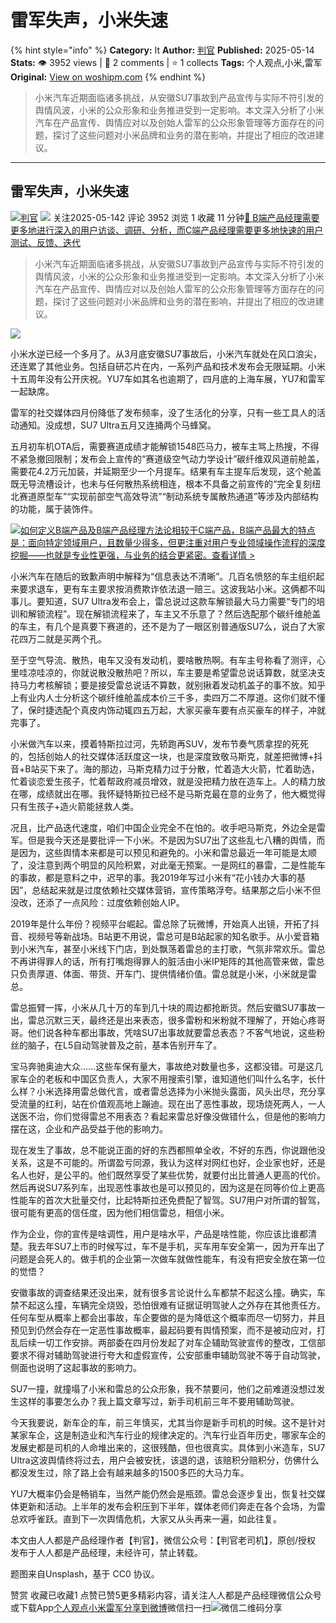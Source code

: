 # 雷军失声，小米失速
{% hint style="info" %}
**Category:** It
**Author:** [判官](https://www.woshipm.com/u/723858)
**Published:** 2025-05-14  
**Stats:** 👁️ 3952 views | 💬 2 comments | ⭐ 1 collects
**Tags:** 个人观点,小米,雷军
**Original:** [View on woshipm.com](https://www.woshipm.com/it/6216557.html)
{% endhint %}
> 小米汽车近期面临诸多挑战，从安徽SU7事故到产品宣传与实际不符引发的舆情风波，小米的公众形象和业务推进受到一定影响。本文深入分析了小米汽车在产品宣传、舆情应对以及创始人雷军的公众形象管理等方面存在的问题，探讨了这些问题对小米品牌和业务的潜在影响，并提出了相应的改进建议。

---

## 雷军失声，小米失速

[![](https://image.woshipm.com/wp-files/2018/07/jg7gxbiZ7pQsAUMDUEkP.jpg!/both/72x72)](https://www.woshipm.com/u/723858)[判官](https://www.woshipm.com/u/723858) ![](https://static.woshipm.com/tag/1121_1@2x.png) 关注2025-05-142 评论 3952 浏览 1 收藏 11 分钟[🔗 B端产品经理需要更多地进行深入的用户访谈、调研、分析，而C端产品经理需要更多地快速的用户测试、反馈、迭代](https://ke.qidianla.com/courses/bcpm)

> 小米汽车近期面临诸多挑战，从安徽SU7事故到产品宣传与实际不符引发的舆情风波，小米的公众形象和业务推进受到一定影响。本文深入分析了小米汽车在产品宣传、舆情应对以及创始人雷军的公众形象管理等方面存在的问题，探讨了这些问题对小米品牌和业务的潜在影响，并提出了相应的改进建议。

![](https://image.woshipm.com/2025/04/05/014504cc-11c7-11f0-b4f1-00163e09d72f.png)

小米水逆已经一个多月了。从3月底安徽SU7事故后，小米汽车就处在风口浪尖，还连累了其他业务。包括自研芯片在内，一系列产品和技术发布会无限延期。小米十五周年没有公开庆祝。YU7车如其名也逾期了，四月底的上海车展，YU7和雷军一起缺席。

雷军的社交媒体四月份降低了发布频率，没了生活化的分享，只有一些工具人的活动通知。没成想，SU7 Ultra五月又连捅两个马蜂窝。

五月初车机OTA后，需要赛道成绩才能解锁1548匹马力，被车主骂上热搜，不得不紧急撤回限制；发布会上宣传的“赛道级空气动力学设计”碳纤维双风道前舱盖，需要花4.2万元加装，并延期至少一个月提车。结果有车主提车后发现，这个舱盖既无导流槽设计，也未与任何散热系统相连，根本不具备之前宣传的“完全复刻纽北赛道原型车”“实现前部空气高效导流”“制动系统专属散热通道”等涉及内部结构的功能，属于装饰件。

[![](https://image.woshipm.com/2023/08/02/72b77e4e-30e3-11ee-88e7-00163e0b5ff3.png)如何定义B端产品及B端产品经理方法论相较于C端产品，B端产品最大的特点是：面向特定领域用户，且数量少得多，但更注重对用户专业领域操作流程的深度挖掘——也就是专业性更强，与业务的结合更紧密。查看详情 >](https://ke.qidianla.com/courses/bcpm)

小米汽车在随后的致歉声明中解释为“信息表达不清晰”。几百名愤怒的车主组织起来要求退车，更有车主要求按消费欺诈依法退一赔三。这波我站小米。这俩都不叫事儿。要知道，SU7 Ultra发布会上，雷总说过这款车解锁最大马力需要“专门的培训和解锁流程”。现在解锁流程来了，车主又不乐意了？然后选配那个碳纤维舱盖的车主，有几个是真要下赛道的，还不是为了一眼区别普通版SU7么，说白了大家花四万二就是买两个孔。

至于空气导流、散热，电车又没有发动机，要啥散热啊。有车主号称看了测评，心里哇凉哇凉的，你就说散没散热吧？所以，车主要是希望雷总说话算数，就坚决支持马力考核解锁；要是接受雷总说话不算数，就别揪着发动机盖子的事不放。知乎上有业内人士分析这个碳纤维舱盖成本价三千多，卖四万二不厚道。这你们就不懂了，保时捷选配个真皮内饰动辄四五万起，大家买豪车要有点买豪车的样子，冲就完事了。

小米做汽车以来，摸着特斯拉过河，先轿跑再SUV，发布节奏气质拿捏的死死的，包括创始人的社交媒体活跃度这一块，也是深度致敬马斯克，就差把微博+抖音+B站买下来了。海的那边，马斯克精力过于分散，忙着造大火箭，忙着助选，忙着谈恋爱生孩子，忙着帮政府减员增效，就是没把精力放在造车上。人的精力放在哪，成绩就出在哪。我怀疑特斯拉已经不是马斯克最在意的业务了，他大概觉得只有生孩子+造火箭能拯救人类。

况且，比产品迭代速度，咱们中国企业完全不在怕的。收手吧马斯克，外边全是雷军。但是我今天还是要批评一下小米。不是因为SU7出了这些乱七八糟的舆情，而是因为，这些舆情本来都是可以预见和避免的。小米和雷总最近一年可能是太顺了，没注意到两个明显的风险积累，对此毫无预案。一是网红的暴雷，二是性能车的事故，都是意料之中，迟早的事。我2019年写过小米有“花小钱办大事的基因”，总结起来就是过度依赖社交媒体营销，宣传策略浮夸。结果那之后小米不但没改，还添了一点风险：过度依赖创始人IP。

2019年是什么年份？视频平台崛起。雷总除了玩微博，开始真人出镜，开拓了抖音、视频号等新战场。B站更不用说，雷总可是B站起家的知名歌手。从小爱音箱到小米汽车，甚至小米线下门店，到处飘荡着雷总的主打歌，气氛非常欢乐。雷总不再讲得罪人的话，所有打嘴炮得罪人的脏活由小米IP矩阵的其他高管来做，雷总只负责厚道、体面、带货、开车门、提供情绪价值。雷总就是小米，小米就是雷总。

雷总振臂一挥，小米从几十万的车到几十块的周边都抢断货。然后安徽SU7事故一出，雷总沉默三天，最终还是出来表态，很多雷粉和米粉就不理解了，开始心疼哥哥。他们说各种车都出事故，凭啥SU7出事故就要雷总表态？不客气地说，这些粉丝的脑子，在L5自动驾驶普及之前，基本告别开车了。

宝马奔驰奥迪大众……这些车保有量大，事故绝对数量也多，这都没错。可是这几家车企的老板和中国区负责人，大家不用搜索引擎，谁知道他们叫什么名字，长什么样？小米选择用雷总做代言，或者雷总选择为小米抛头露面，风头出尽，充分享受流量的红利，站在价值观高地上蹦迪。现在出了恶性事故，现场烧死两人，一人送医不治，你们觉得雷总不用表态？看起来雷总好像没做错什么，但是他的影响力摆在这，企业和产品受益于他的影响力。

现在发生了事故，总不能说正面的好的东西都照单全收，不好的东西，你说跟他没关系，这是不可能的。所谓盈亏同源，我认为这样对网红也好，企业家也好，还是名人也好，是公平的。他们既然享受了某些优势，就要付出比普通人更高的代价。然后再说SU7系列车，出现恶性事故也是可以预见的，因为这是在同等价位上更高性能车的首次大批量交付，比起特斯拉还免费配了智驾。SU7用户对所谓的智驾，很可能有更高的信任度，因为他们相信雷总，相信小米。

作为企业，你的宣传是啥调性，用户是啥水平，产品是啥性能，你应该比谁都清楚。我去年SU7上市的时候写过，车不是手机，买车用车安全第一，因为开车出了问题是会死人的。做手机的企业第一次做车就做性能车，有没有把安全放在第一位的觉悟？

安徽事故的调查结果还没出来，就有很多言论说什么车都禁不起这么撞。确实，车禁不起这么撞，车辆完全烧毁，恐怕很难有证据证明驾驶人之外存在其他责任方。任何车型从概率上都会出事故，车企要做的是为降低这个概率而尽一切努力，并且预见到仍然会存在一定恶性事故概率，最起码要有舆情预案，而不是被动应对，打乱后续一切工作安排。两部委在四月份发起了对车企辅助驾驶宣传的整改，工信部要求不得对辅助驾驶进行夸大和虚假宣传，公安部重申辅助驾驶不等于自动驾驶，侧面也说明了这起事故的影响力。

SU7一撞，就撞塌了小米和雷总的公众形象，我不禁要问，他们之前难道没想过发生这样的事要怎么办？我上篇文章写过，新手司机前三年不要用辅助驾驶。

今天我要说，新车企的车，前三年慎买，尤其当你是新手司机的时候。这不是针对某家车企，这是制造业和汽车行业的规律决定的。汽车行业百年历史，哪家车企的发展史都是司机的人命堆出来的，这很残酷，但也很真实。具体到小米造车，SU7 Ultra这波舆情终将过去，用户会被安抚，该退的退，该赔积分赔积分，仿佛什么都没发生过，除了路上会有越来越多的1500多匹的大马力车。

YU7大概率仍会是畅销车，当然产能仍然会是瓶颈。雷总会逐步复出，恢复社交媒体更新和活动。上半年的发布会积压到下半年，媒体老师们奔走在各个会场，为雷总欢呼雀跃。直到下一次舆情危机，大家又从头再来一遍，如此往复。

本文由人人都是产品经理作者【判官】，微信公众号：【判官老司机】，原创/授权 发布于人人都是产品经理，未经许可，禁止转载。

题图来自Unsplash，基于 CC0 协议。

赞赏 收藏已收藏1 点赞已赞5更多精彩内容，请关注人人都是产品经理微信公众号或下载App[个人观点](https://www.woshipm.com/tag/%e4%b8%aa%e4%ba%ba%e8%a7%82%e7%82%b9)[小米](https://www.woshipm.com/tag/%e5%b0%8f%e7%b1%b3)[雷军](https://www.woshipm.com/tag/%e9%9b%b7%e5%86%9b)[分享到微博](https://service.weibo.com/share/share.php?appkey=2775287854&title=雷军失声，小米失速&url=https://www.woshipm.com/it/6216557.html&pic=https://image.woshipm.com/2025/04/05/014504cc-11c7-11f0-b4f1-00163e09d72f.png)微信扫一扫![微信二维码](https://api.pwmqr.com/qrcode/create/?url=https://www.woshipm.com/it/6216557.html)分享